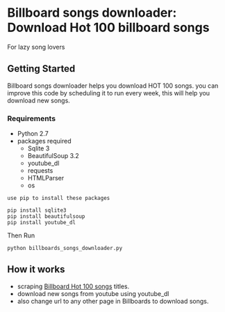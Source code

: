 # Billboard songs downloader: Download Hot 100 billboard songs
For lazy song lovers

## Getting Started

Billboard songs downloader helps you download HOT 100 songs.
you can improve this code by scheduling it to run every week, this will help you download new songs.

### Requirements
* Python 2.7
* packages required
  * Sqlite 3
  * BeautifulSoup 3.2
  * youtube_dl
  * requests
  * HTMLParser
  * os

```
use pip to install these packages

pip install sqlite3
pip install beautifulsoup
pip install youtube_dl

```

Then Run
```
python billboards_songs_downloader.py

```


## How it works
* scraping [Billboard Hot 100 songs](http://www.billboard.com/charts/hot-100) titles.
* download new songs from youtube using youtube_dl
* also change url to any other page in Billboards to download songs.
